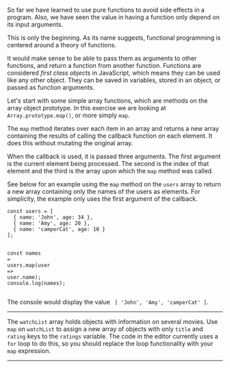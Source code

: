 <div class="challenge-instructions functional-programming"><div><section id="description">
<p>So far we have learned to use pure functions to avoid side effects in a program. Also, we have seen the value in having a function only depend on its input arguments.</p>
<p>This is only the beginning. As its name suggests, functional programming is centered around a theory of functions.</p>
<p>It would make sense to be able to pass them as arguments to other functions, and return a function from another function. Functions are considered <dfn>first class objects</dfn> in JavaScript, which means they can be used like any other object. They can be saved in variables, stored in an object, or passed as function arguments.</p>
<p>Let's start with some simple array functions, which are methods on the array object prototype. In this exercise we are looking at <code>Array.prototype.map()</code>, or more simply <code>map</code>.</p>
<p>The <code>map</code> method iterates over each item in an array and returns a new array containing the results of calling the callback function on each element. It does this without mutating the original array.</p>
<p>When the callback is used, it is passed three arguments. The first argument is the current element being processed. The second is the index of that element and the third is the array upon which the <code>map</code> method was called.</p>
<p>See below for an example using the <code>map</code> method on the <code>users</code> array to return a new array containing only the names of the users as elements. For simplicity, the example only uses the first argument of the callback.</p>
<pre class="language-js"><code class="language-js"><span class="token keyword">const</span> users <span class="token operator">=</span> <span class="token punctuation">[</span>
  <span class="token punctuation">{</span> name<span class="token operator">:</span> <span class="token string">'John'</span><span class="token punctuation">,</span> age<span class="token operator">:</span> <span class="token number">34</span> <span class="token punctuation">}</span><span class="token punctuation">,</span>
  <span class="token punctuation">{</span> name<span class="token operator">:</span> <span class="token string">'Amy'</span><span class="token punctuation">,</span> age<span class="token operator">:</span> <span class="token number">20</span> <span class="token punctuation">}</span><span class="token punctuation">,</span>
  <span class="token punctuation">{</span> name<span class="token operator">:</span> <span class="token string">'camperCat'</span><span class="token punctuation">,</span> age<span class="token operator">:</span> <span class="token number">10</span> <span class="token punctuation">}</span>
<span class="token punctuation">]</span><span class="token punctuation">;</span>

<span class="token keyword">const</span> names <span class="token operator">=</span> users<span class="token punctuation">.</span><span class="token function">map</span><span class="token punctuation">(</span><span class="token parameter">user</span> <span class="token operator">=&gt;</span> user<span class="token punctuation">.</span>name<span class="token punctuation">)</span><span class="token punctuation">;</span>
console<span class="token punctuation">.</span><span class="token function">log</span><span class="token punctuation">(</span>names<span class="token punctuation">)</span><span class="token punctuation">;</span>
</code></pre>
<p>The console would display the value <code> [ 'John', 'Amy', 'camperCat' ]</code>.</p>
</section></div><hr/><div><section id="instructions">
<p>The <code>watchList</code> array holds objects with information on several movies. Use <code>map</code> on <code>watchList</code> to assign a new array of objects with only <code>title</code> and <code>rating</code> keys to the <code>ratings</code> variable. The code in the editor currently uses a <code>for</code> loop to do this, so you should replace the loop functionality with your <code>map</code> expression.</p>
</section></div><hr/></div>